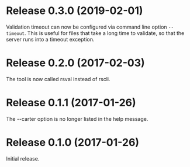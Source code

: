 # Release 0.3.0 (2019-02-01)

Validation timeout can now be configured via command line option `--timeout`.
This is useful for files that take a long time to validate, so that the server
runs into a timeout exception.

# Release 0.2.0 (2017-02-03)

The tool is now called rsval instead of rscli.

# Release 0.1.1 (2017-01-26)

The --carter option is no longer listed in the help message.

# Release 0.1.0 (2017-01-26)

Initial release.

